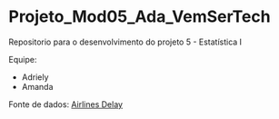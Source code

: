 # Projeto_Mod05_Ada_VemSerTech
Repositorio para o desenvolvimento do projeto 5 - Estatística I 

Equipe:
- Adriely
- Amanda

Fonte de dados: [Airlines Delay](https://www.kaggle.com/datasets/giovamata/airlinedelaycauses)
